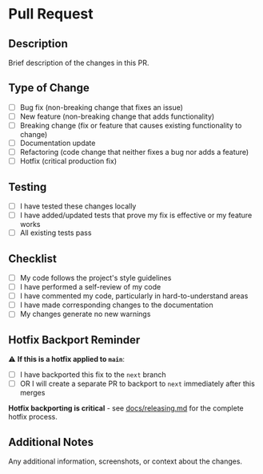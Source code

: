# Pull Request

## Description
Brief description of the changes in this PR.

## Type of Change
- [ ] Bug fix (non-breaking change that fixes an issue)
- [ ] New feature (non-breaking change that adds functionality)  
- [ ] Breaking change (fix or feature that causes existing functionality to change)
- [ ] Documentation update
- [ ] Refactoring (code change that neither fixes a bug nor adds a feature)
- [ ] Hotfix (critical production fix)

## Testing
- [ ] I have tested these changes locally
- [ ] I have added/updated tests that prove my fix is effective or my feature works
- [ ] All existing tests pass

## Checklist
- [ ] My code follows the project's style guidelines
- [ ] I have performed a self-review of my code
- [ ] I have commented my code, particularly in hard-to-understand areas
- [ ] I have made corresponding changes to the documentation
- [ ] My changes generate no new warnings

## Hotfix Backport Reminder
⚠️ **If this is a hotfix applied to `main`**: 
- [ ] I have backported this fix to the `next` branch
- [ ] OR I will create a separate PR to backport to `next` immediately after this merges

**Hotfix backporting is critical** - see [docs/releasing.md](docs/releasing.md) for the complete hotfix process.

## Additional Notes
Any additional information, screenshots, or context about the changes.